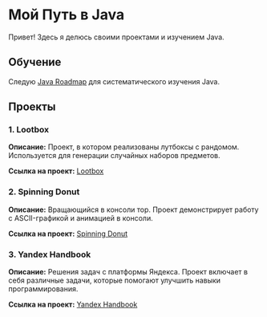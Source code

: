 # Мой Путь в Java

Привет! Здесь я делюсь своими проектами и изучением Java.

## Обучение

Следую [Java Roadmap](https://roadmap.sh/java) для систематического изучения Java.

## Проекты

### 1. Lootbox

**Описание:** Проект, в котором реализованы лутбоксы с рандомом. Используется для генерации случайных наборов предметов.

**Ссылка на проект:** [Lootbox](https://github.com/ikumiia/lootbox)

### 2. Spinning Donut

**Описание:** Вращающийся в консоли тор. Проект демонстрирует работу с ASCII-графикой и анимацией в консоли.

**Ссылка на проект:** [Spinning Donut](https://github.com/ikumiia/SpinningDonut)

### 3. Yandex Handbook

**Описание:** Решения задач с платформы Яндекса. Проект включает в себя различные задачи, которые помогают улучшить навыки программирования.

**Ссылка на проект:** [Yandex Handbook](https://github.com/ikumiia/handbook-yandex)
